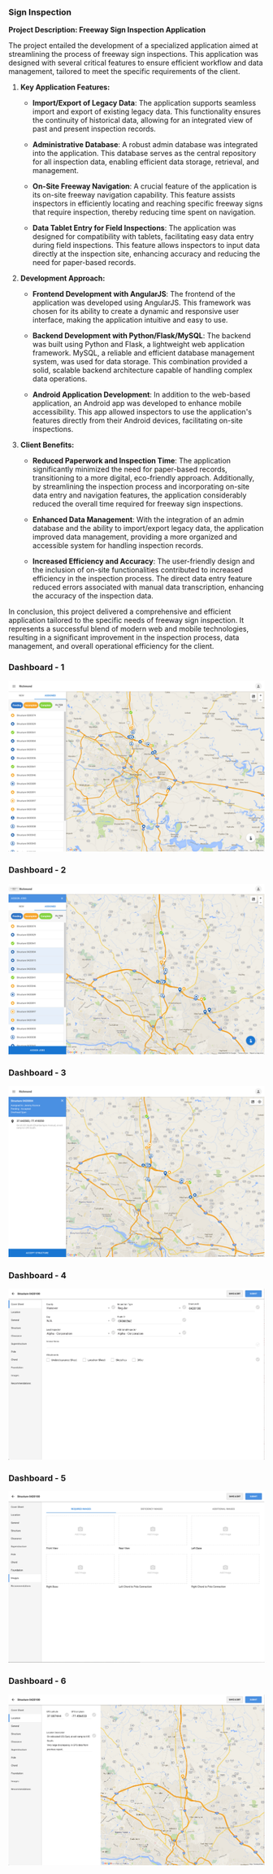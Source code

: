 ### Sign Inspection

**Project Description: Freeway Sign Inspection Application**

The project entailed the development of a specialized application aimed at streamlining the process of freeway sign inspections. This application was designed with several critical features to ensure efficient workflow and data management, tailored to meet the specific requirements of the client.

1. **Key Application Features:**

   - **Import/Export of Legacy Data**: The application supports seamless import and export of existing legacy data. This functionality ensures the continuity of historical data, allowing for an integrated view of past and present inspection records.

   - **Administrative Database**: A robust admin database was integrated into the application. This database serves as the central repository for all inspection data, enabling efficient data storage, retrieval, and management.

   - **On-Site Freeway Navigation**: A crucial feature of the application is its on-site freeway navigation capability. This feature assists inspectors in efficiently locating and reaching specific freeway signs that require inspection, thereby reducing time spent on navigation.

   - **Data Tablet Entry for Field Inspections**: The application was designed for compatibility with tablets, facilitating easy data entry during field inspections. This feature allows inspectors to input data directly at the inspection site, enhancing accuracy and reducing the need for paper-based records.

2. **Development Approach:**

   - **Frontend Development with AngularJS**: The frontend of the application was developed using AngularJS. This framework was chosen for its ability to create a dynamic and responsive user interface, making the application intuitive and easy to use.

   - **Backend Development with Python/Flask/MySQL**: The backend was built using Python and Flask, a lightweight web application framework. MySQL, a reliable and efficient database management system, was used for data storage. This combination provided a solid, scalable backend architecture capable of handling complex data operations.

   - **Android Application Development**: In addition to the web-based application, an Android app was developed to enhance mobile accessibility. This app allowed inspectors to use the application's features directly from their Android devices, facilitating on-site inspections.

3. **Client Benefits:**

   - **Reduced Paperwork and Inspection Time**: The application significantly minimized the need for paper-based records, transitioning to a more digital, eco-friendly approach. Additionally, by streamlining the inspection process and incorporating on-site data entry and navigation features, the application considerably reduced the overall time required for freeway sign inspections.

   - **Enhanced Data Management**: With the integration of an admin database and the ability to import/export legacy data, the application improved data management, providing a more organized and accessible system for handling inspection records.

   - **Increased Efficiency and Accuracy**: The user-friendly design and the inclusion of on-site functionalities contributed to increased efficiency in the inspection process. The direct data entry feature reduced errors associated with manual data transcription, enhancing the accuracy of the inspection data.

In conclusion, this project delivered a comprehensive and efficient application tailored to the specific needs of freeway sign inspection. It represents a successful blend of modern web and mobile technologies, resulting in a significant improvement in the inspection process, data management, and overall operational efficiency for the client.

### Dashboard - 1

![sign Inspection Dashboard](/sign/sign--01.png)

### Dashboard - 2

![sign Inspection Dashboard](/sign/sign--02.png)

### Dashboard - 3

![sign Inspection Dashboard](/sign/sign--03.png)

### Dashboard - 4

![sign Inspection Dashboard](/sign/sign--04.png)

### Dashboard - 5

![sign Inspection Dashboard](/sign/sign--05.png)

### Dashboard - 6

![sign Inspection Dashboard](/sign/sign--06.png)
